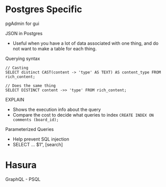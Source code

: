 # Postgres Specific

pgAdmin for gui

JSON in Postgres
- Useful when you have a lot of data associated with one thing, and do not want to make a table for each thing.

Querying syntax
```
// Casting
SELECT distinct CAST(content -> 'type' AS TEXT) AS content_type FROM rich_content;

// Does the same thing
SELECT DISTINCT content ->> 'type' FROM rich_content;
```

EXPLAIN 
- Shows the execution info about the query
- Compare the cost to decide what queries to index
`CREATE INDEX ON comments (board_id);`

Parameterized Queries
- Help prevent SQL injection
- SELECT ... $1", [search]

# Hasura
GraphQL - PSQL 
